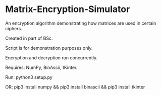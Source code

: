 # Matrix-Encryption-Simulator
An encryption algorithm demonstrating how matrices are used in certain ciphers.

Created in part of BSc. 

Script is for demonstration purposes only. 

Encryption and decryption run concurrently. 

Requires: NumPy, BinAscii, tKinter. 

Run: python3 setup.py 

OR: pip3 install numpy && pip3 install binascii && pip3 install tkinter


